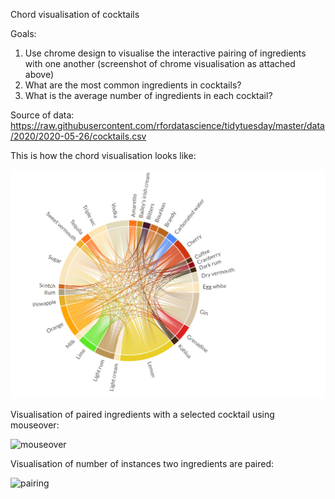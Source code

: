 Chord visualisation of cocktails 

Goals: 

1) Use chrome design to visualise the interactive pairing of ingredients with one another (screenshot of chrome visualisation as attached above)
2) What are the most common ingredients in cocktails?
3) What is the average number of ingredients in each cocktail?

Source of data: https://raw.githubusercontent.com/rfordatascience/tidytuesday/master/data/2020/2020-05-26/cocktails.csv

This is how the chord visualisation looks like:

![chord](https://github.com/crystallim009/cocktails-chord/blob/master/chord-diagram/cocktails_chord_screenshot.png)

Visualisation of paired ingredients with a selected cocktail using mouseover:

![mouseover](https://github.com/crystallim009/cocktails-chord/blob/master/chord-diagram/cocktails_chord_screenshot2.png)

Visualisation of number of instances two ingredients are paired: 

![pairing](https://github.com/crystallim009/cocktails-chord/blob/master/chord-diagram/cocktails_chord_screenshot3.png)
